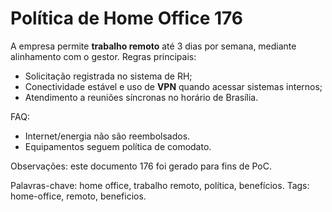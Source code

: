 # Política de Home Office 176

A empresa permite **trabalho remoto** até 3 dias por semana, mediante alinhamento com o gestor.
Regras principais:
- Solicitação registrada no sistema de RH;
- Conectividade estável e uso de **VPN** quando acessar sistemas internos;
- Atendimento a reuniões síncronas no horário de Brasília.

FAQ:
- Internet/energia não são reembolsados.
- Equipamentos seguem política de comodato.

Observações: este documento 176 foi gerado para fins de PoC.

Palavras-chave: home office, trabalho remoto, política, benefícios.
Tags: home-office, remoto, beneficios.
